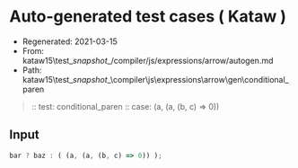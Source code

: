 # Auto-generated test cases ( Kataw )
- Regenerated: 2021-03-15
- From: kataw15\test\__snapshot__/compiler/js/expressions/arrow/autogen.md
- Path: kataw15\test\__snapshot__\compiler\js\expressions\arrow\gen\conditional_paren
> :: test: conditional_paren
> :: case: (a, (a, (b, c) => 0))
## Input

`````js
bar ? baz : ( (a, (a, (b, c) => 0)) );
`````
